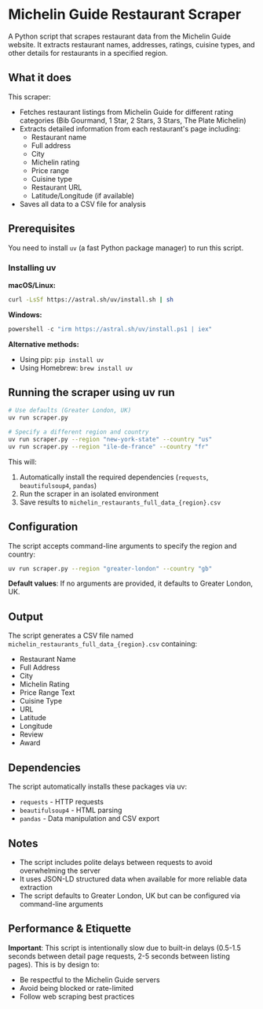 # Michelin Guide Restaurant Scraper

A Python script that scrapes restaurant data from the Michelin Guide website. It extracts restaurant names, addresses, ratings, cuisine types, and other details for restaurants in a specified region.

## What it does

This scraper:
- Fetches restaurant listings from Michelin Guide for different rating categories (Bib Gourmand, 1 Star, 2 Stars, 3 Stars, The Plate Michelin)
- Extracts detailed information from each restaurant's page including:
  - Restaurant name
  - Full address
  - City
  - Michelin rating
  - Price range
  - Cuisine type
  - Restaurant URL
  - Latitude/Longitude (if available)
- Saves all data to a CSV file for analysis

## Prerequisites

You need to install `uv` (a fast Python package manager) to run this script.

### Installing uv

**macOS/Linux:**
```bash
curl -LsSf https://astral.sh/uv/install.sh | sh
```

**Windows:**
```powershell
powershell -c "irm https://astral.sh/uv/install.ps1 | iex"
```

**Alternative methods:**
- Using pip: `pip install uv`
- Using Homebrew: `brew install uv`

## Running the scraper using uv run

```bash
# Use defaults (Greater London, UK)
uv run scraper.py

# Specify a different region and country
uv run scraper.py --region "new-york-state" --country "us"
uv run scraper.py --region "ile-de-france" --country "fr"
```

This will:
1. Automatically install the required dependencies (`requests`, `beautifulsoup4`, `pandas`)
2. Run the scraper in an isolated environment
3. Save results to `michelin_restaurants_full_data_{region}.csv`


## Configuration

The script accepts command-line arguments to specify the region and country:

```bash
uv run scraper.py --region "greater-london" --country "gb"
```

**Default values**: If no arguments are provided, it defaults to Greater London, UK.


## Output

The script generates a CSV file named `michelin_restaurants_full_data_{region}.csv` containing:
- Restaurant Name
- Full Address  
- City
- Michelin Rating
- Price Range Text
- Cuisine Type
- URL
- Latitude
- Longitude
- Review
- Award

## Dependencies

The script automatically installs these packages via uv:
- `requests` - HTTP requests
- `beautifulsoup4` - HTML parsing
- `pandas` - Data manipulation and CSV export

## Notes

- The script includes polite delays between requests to avoid overwhelming the server
- It uses JSON-LD structured data when available for more reliable data extraction
- The script defaults to Greater London, UK but can be configured via command-line arguments

## Performance & Etiquette

**Important**: This script is intentionally slow due to built-in delays (0.5-1.5 seconds between detail page requests, 2-5 seconds between listing pages). This is by design to:

- Be respectful to the Michelin Guide servers
- Avoid being blocked or rate-limited
- Follow web scraping best practices
